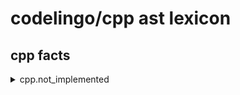 # codelingo/cpp ast lexicon

##  cpp facts


<details><summary>cpp.not_implemented</summary><p>

#### Example of finding every not_implemented and having a review bot comment on it:

```cpp
tenets:
  - name: find_all_not_implemented
    doc:  Example query to find all instances of not_implemented
    bots:
      codelingo/review
        comment: This is a not_implemented.
    query: |
      import codelingo/cpp

      @ review.comment
      cpp.not_implemented
```
</p></details>

